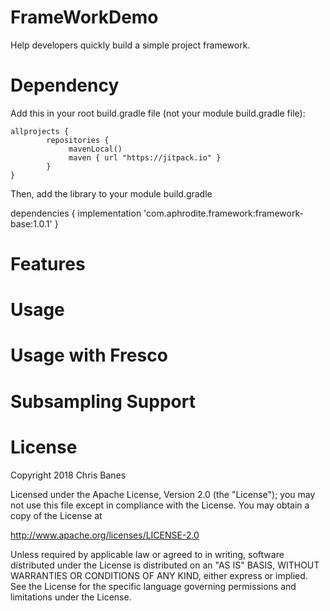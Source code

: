 # FrameWorkDemo
Help developers quickly build a simple project framework.

# Dependency

Add this in your root build.gradle file (not your module build.gradle file):

```
allprojects {  
        repositories {  
             mavenLocal()  
             maven { url "https://jitpack.io" }
        }
}
```

Then, add the library to your module build.gradle

dependencies {
    implementation 'com.aphrodite.framework:framework-base:1.0.1'
}

# Features

# Usage

# Usage with Fresco

# Subsampling Support

# License
Copyright 2018 Chris Banes

Licensed under the Apache License, Version 2.0 (the "License");
you may not use this file except in compliance with the License.
You may obtain a copy of the License at

   http://www.apache.org/licenses/LICENSE-2.0

Unless required by applicable law or agreed to in writing, software
distributed under the License is distributed on an "AS IS" BASIS,
WITHOUT WARRANTIES OR CONDITIONS OF ANY KIND, either express or implied.
See the License for the specific language governing permissions and
limitations under the License.
